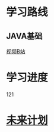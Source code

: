 # 学习路线

## JAVA基础

[视频B站](https://www.bilibili.com/video/BV17F411T7Ao/?p=11&spm_id_from=pageDriver&vd_source=a5db8bab1e98409df0d724c2027fb6fc)

# 学习进度

121

# [未来计划](https://zhuanlan.zhihu.com/p/438399168)

